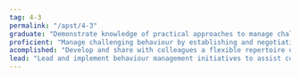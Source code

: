 ```yaml
---
tag: 4-3
permalink: "/apst/4-3"
graduate: "Demonstrate knowledge of practical approaches to manage challenging behaviour."
proficient: "Manage challenging behaviour by establishing and negotiating clear expectations with students and address discipline issues promptly, fairly and respectfully."
acomplished: "Develop and share with colleagues a flexible repertoire of behaviour management strategies using expert knowledge and workplace experience."
lead: "Lead and implement behaviour management initiatives to assist colleagues to broaden their range of strategies."
---
```

